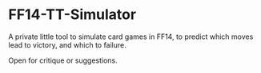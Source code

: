 # FF14-TT-Simulator
A private little tool to simulate card games in FF14, to predict which moves lead to victory, and which to failure.

Open for critique or suggestions.
